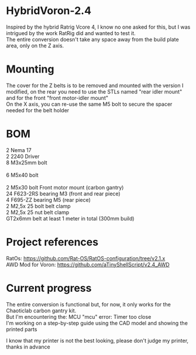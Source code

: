 # HybridVoron-2.4
Inspired by the hybrid Ratrig Vcore 4, I know no one asked for this, but I was intrigued by the work RatRig did and wanted to test it. <br />
The entire conversion doesn't take any space away from the build plate area, only on the Z axis.

# Mounting
The cover for the Z belts is to be removed and mounted with the version I modified, on the rear you need to use the STLs named "rear idler mount" and for the front "front motor-idler mount" <br />
On the X axis, you can re-use the same M5 bolt to secure the spacer needed for the belt holder

# BOM	
2	   Nema 17	<br />
2	   2240 Driver	<br />
8  	 M3x25mm bolt <br />	
6  	 M5x40 bolt <br />	
2  	 M5x30 bolt	Front motor mount (carbon gantry) <br />
24   F623-2RS bearing	M3 (front and rear piece) <br />
4	   F695-ZZ bearing	M5 (rear piece) <br />
2	   M2,5x 25 bolt	belt clamp <br />
2	   M2,5x 25 nut	belt clamp <br />
	   GT2x6mm belt	at least 1 meter in total (300mm build) <br />

# Project references
RatOs: https://github.com/Rat-OS/RatOS-configuration/tree/v2.1.x <br />
AWD Mod for Voron: https://github.com/aTinyShellScript/v2.4_AWD <br />

# Current progress
The entire conversion is functional but, for now, it only works for the Chaoticlab carbon gantry kit. <br />
But I'm encountering the: MCU "mcu" error: Timer too close <br />
I'm working on a step-by-step guide using the CAD model and showing the printed parts

I know that my printer is not the best looking, please don't judge my printer, thanks in advance
